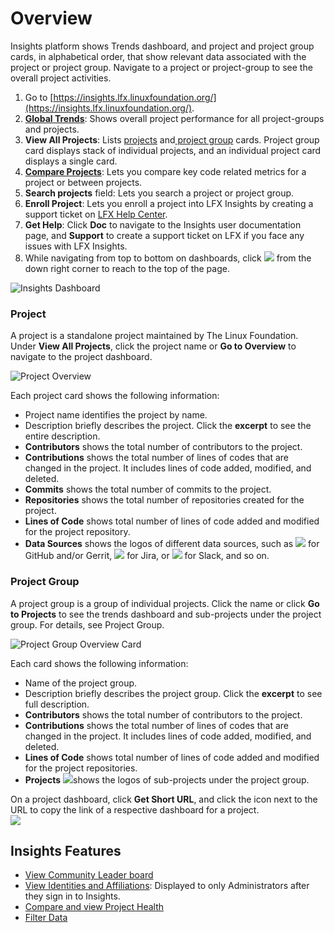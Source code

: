 # Overview

Insights platform shows Trends dashboard, and project and project group cards, in alphabetical order, that show relevant data associated with the project or project group. Navigate to a project or project-group to see the overall project activities.

1. Go to [https://insights.lfx.linuxfoundation.org/](https://insights.lfx.linuxfoundation.org/).
2. [**Global Trends**](trends.md#global-trends): Shows overall project performance for all project-groups and projects.
3. **View All Projects**: Lists [projects](overview.md#project) and[ project group](overview.md#project-group) cards. Project group card displays stack of individual projects, and an individual project card displays a single card. 
4. [**Compare Projects**](compare-and-view-project-health.md): Lets you compare key code related metrics for a project or between projects.
5. **Search projects** field: Lets you search a project or project group.
6. **Enroll Project**: Lets you enroll a project into LFX Insights by creating a support ticket on [LFX Help Center](https://jira.linuxfoundation.org/plugins/servlet/theme/portal/4/create/341).
7. **Get Help**: Click **Doc** to navigate to the Insights user documentation page, and **Support** to create a support ticket on LFX if you face any issues with LFX Insights.
8. While navigating from top to bottom on dashboards, click ![](../.gitbook/assets/summary-dashboard-up-arrow.png) from the down right corner to reach to the top of the page.

![Insights Dashboard](../.gitbook/assets/landing-page-dashboard.png)

### Project

A project is a standalone project maintained by The Linux Foundation. Under **View All Projects**, click the project name or **Go to Overview** to navigate to the project dashboard.

![Project Overview](../.gitbook/assets/project-overview.png)

Each project card shows the following information:

* Project name identifies the project by name.
* Description briefly describes the project. Click the **excerpt** to see the entire description.
* **Contributors** shows the total number of contributors to the project.
* **Contributions** shows the total number of lines of codes that are changed in the project. It includes lines of code added, modified, and deleted.
* **Commits** shows the total number of commits to the project.
* **Repositories** shows the total number of repositories created for the project.
* **Lines of Code** shows total number of lines of code added and modified for the project repository.
* **Data Sources** shows the logos of different data sources, such as ![](../.gitbook/assets/18088191%20%284%29%20%283%29.png) for GitHub and/or Gerrit, ![](../.gitbook/assets/18088260%20%283%29%20%283%29%20%283%29%20%283%29%20%281%29.png) for Jira, or ![](../.gitbook/assets/18088264%20%282%29%20%282%29%20%282%29%20%282%29%20%281%29.png) for Slack, and so on.

### Project Group

A project group is a group of individual projects. Click the name or click **Go to Projects** to see the trends dashboard and sub-projects under the project group. For details, see Project Group.

![Project Group Overview Card](../.gitbook/assets/project-group-overview-card%20%281%29.png)

Each card shows the following information:

* Name of the project group.
* Description briefly describes the project group. Click the **excerpt** to see full description.
* **Contributors** shows the total number of contributors to the project.
* **Contributions** shows the total number of lines of codes that are changed in the project. It includes lines of code added, modified, and deleted.
* **Lines of Code** shows total number of lines of code added and modified for the project repositories.
* **Projects** ![](../.gitbook/assets/18088267.png)shows the logos of sub-projects under the project group.

On a project dashboard, click **Get Short URL**, and click the icon next to the URL to copy the link of a respective dashboard for a project.  
![](../.gitbook/assets/get-short-url%20%281%29.png)

##  **Insights Features**

* [View Community Leader board](community-leader-board/)
* [View Identities and Affiliations](identities-and-affiliations/): Displayed to only Administrators after they sign in to Insights. 
* [Compare and view Project Health](compare-and-view-project-health.md)
* [Filter Data](filter-data/)



